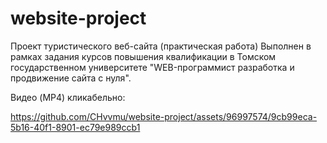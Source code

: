 # website-project
Проект туристического веб-сайта (практическая работа)
Выполнен в рамках задания курсов повышения квалификации в Томском государственном университете "WEB-программист разработка и продвижение сайта с нуля".

Видео (MP4) кликабельно:

https://github.com/CHvvmu/website-project/assets/96997574/9cb99eca-5b16-40f1-8901-ec79e989ccb1
